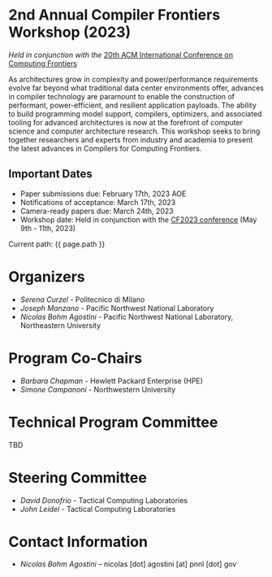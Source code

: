# 2nd Annual Compiler Frontiers Workshop (2023)

*Held in conjunction with the* [20th ACM International Conference on Computing Frontiers](https://www.computingfrontiers.org/2023/)

As architectures grow in complexity and power/performance requirements evolve
far beyond what traditional data center environments offer, advances in compiler
technology are paramount to enable the construction of performant,
power-efficient, and resilient application payloads. The ability to build
programming model support, compilers, optimizers, and associated tooling for
advanced architectures is now at the forefront of computer science and computer
architecture research. This workshop seeks to bring together researchers and
experts from industry and academia to present the latest advances in Compilers
for Computing Frontiers.

## Important Dates

*	Paper submissions due: February 17th, 2023 AOE
*	Notifications of acceptance: March 17th, 2023
*	Camera-ready papers due: March 24th, 2023
*	Workshop date: Held in conjunction with the [CF2023 conference](https://www.computingfrontiers.org/2023/) (May 9th - 11th, 2023)

Current path: {{ page.path }}

# Organizers

*	*Serena Curzel* - Politecnico di Milano
*	*Joseph Manzano* - Pacific Northwest National Laboratory
*	*Nicolas Bohm Agostini* - Pacific Northwest National Laboratory, Northeastern University


# Program Co-Chairs

*	*Barbara Chapman* - Hewlett Packard Enterprise (HPE)
* *Simone Campanoni* - Northwestern University

# Technical Program Committee

TBD

# Steering Committee

* *David Donofrio* - Tactical Computing Laboratories
* *John Leidel* - Tactical Computing Laboratories

# Contact Information

*	*Nicolas Bohm Agostini* – nicolas [dot] agostini [at] pnnl [dot] gov

